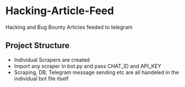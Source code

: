 # Hacking-Article-Feed
Hacking and Bug Bounty Articles feeded to telegram

## Project Structure
- Individual Scrapers are created
- Import any scraper in bot.py and pass CHAT_ID and API_KEY
- Scraping, DB, Telegram message sending etc are all handeled in the individual bot file itself
